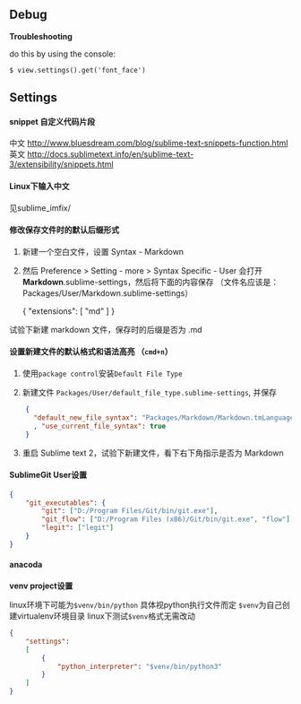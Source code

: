 Debug
-----

**Troubleshooting**

do this by using the console:

    $ view.settings().get('font_face')


Settings
--------

#### snippet 自定义代码片段
中文
http://www.bluesdream.com/blog/sublime-text-snippets-function.html
英文
http://docs.sublimetext.info/en/sublime-text-3/extensibility/snippets.html

#### Linux下输入中文
见sublime_imfix/

#### 修改保存文件时的默认后缀形式

1. 新建一个空白文件，设置 Syntax - Markdown

2. 然后 Preference > Setting - more > Syntax Specific - User 会打开 **Markdown**.sublime-settings，然后将下面的内容保存 （文件名应该是：Packages/User/Markdown.sublime-settings）

    {
      "extensions": [ "md" ]
    }

试验下新建 markdown 文件，保存时的后缀是否为 .md

#### 设置新建文件的默认格式和语法高亮 （`cmd+n`）

1. 使用`package control`安装`Default File Type`

2. 新建文件 `Packages/User/default_file_type.sublime-settings`, 并保存

``` json
    {
      "default_new_file_syntax": "Packages/Markdown/Markdown.tmLanguage"
      , "use_current_file_syntax": true
    }
```

3. 重启 Sublime text 2，试验下新建文件，看下右下角指示是否为 Markdown

#### SublimeGit User设置
``` json
{
    "git_executables": {
        "git": ["D:/Program Files/Git/bin/git.exe"],
        "git_flow": ["D:/Program Files (x86)/Git/bin/git.exe", "flow"],
        "legit": ["legit"]
    }
}
```

#### anacoda 

**venv project设置**

linux环境下可能为`$venv/bin/python` 具体视python执行文件而定
`$venv`为自己创建virtualenv环境目录
linux下测试`$venv`格式无需改动

``` json
{
    "settings":
    [
        {
            "python_interpreter": "$venv/bin/python3"
        }
    ]
}

```
